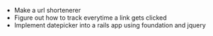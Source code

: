 *  Make a url shortenerer
*  Figure out how to track everytime a link gets clicked
*  Implement datepicker into a rails app using foundation and jquery 

